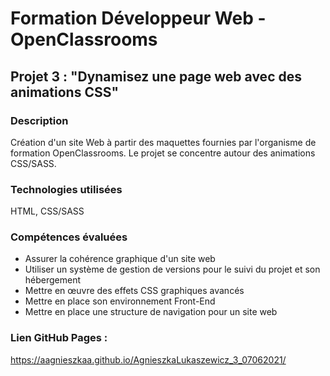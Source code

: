 # Formation Développeur Web - OpenClassrooms
## Projet 3 : "Dynamisez une page web avec des animations CSS"
### Description
Création d'un site Web à partir des maquettes fournies par l'organisme de formation OpenClassrooms. Le projet se concentre autour des animations CSS/SASS.
### Technologies utilisées
HTML, CSS/SASS
### Compétences évaluées
- Assurer la cohérence graphique d'un site web
- Utiliser un système de gestion de versions pour le suivi du projet et son hébergement
- Mettre en œuvre des effets CSS graphiques avancés
- Mettre en place son environnement Front-End
- Mettre en place une structure de navigation pour un site web
### Lien GitHub Pages : 
https://aagnieszkaa.github.io/AgnieszkaLukaszewicz_3_07062021/
